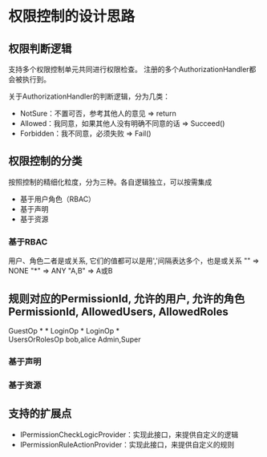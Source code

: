 ﻿# 权限控制的设计思路

## 权限判断逻辑

支持多个权限控制单元共同进行权限检查。
注册的多个AuthorizationHandler都会被执行到。

关于AuthorizationHandler的判断逻辑，分为几类：

- NotSure：不置可否，参考其他人的意见 => return
- Allowed：我同意，如果其他人没有明确不同意的话 => Succeed()
- Forbidden：我不同意，必须失败 => Fail()

## 权限控制的分类

按照控制的精细化粒度，分为三种。各自逻辑独立，可以按需集成

- 基于用户角色（RBAC）
- 基于声明
- 基于资源

### 基于RBAC

用户、角色二者是或关系, 它们的值都可以是用','间隔表达多个，也是或关系
""		=>	NONE 
"*"		=>	ANY
"A,B"	=>	A或B

规则对应的PermissionId,		允许的用户,		允许的角色
PermissionId,				AllowedUsers,	AllowedRoles
---------------------------------------------------------
GuestOp						*				*
LoginOp										*
LoginOp						*				
UsersOrRolesOp				bob,alice		Admin,Super		


### 基于声明


### 基于资源


## 支持的扩展点

- IPermissionCheckLogicProvider：实现此接口，来提供自定义的逻辑
- IPermissionRuleActionProvider：实现此接口，来提供自定义的规则
